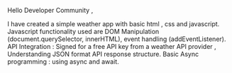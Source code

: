 Hello Developer Community , 

I have created a simple weather app with basic html , css and javascript.
Javascript functionality used are DOM Manipulation (document.querySelector, innerHTML), event handling (addEventListener).
API Integration : Signed for a free API key from a weather API provider , Understanding JSON format API response structure.
Basic Async programming : using async and await.